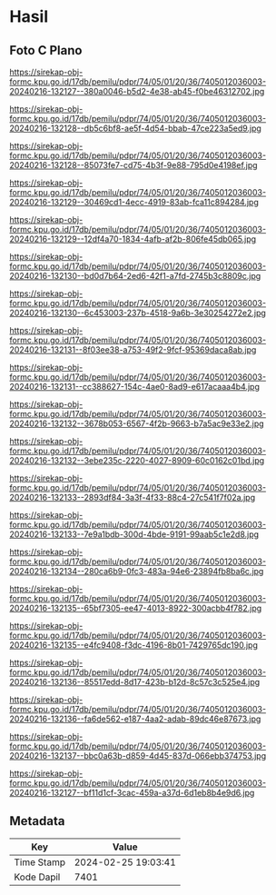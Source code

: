 # Hasil

## Foto C Plano

https://sirekap-obj-formc.kpu.go.id/17db/pemilu/pdpr/74/05/01/20/36/7405012036003-20240216-132127--380a0046-b5d2-4e38-ab45-f0be46312702.jpg

https://sirekap-obj-formc.kpu.go.id/17db/pemilu/pdpr/74/05/01/20/36/7405012036003-20240216-132128--db5c6bf8-ae5f-4d54-bbab-47ce223a5ed9.jpg

https://sirekap-obj-formc.kpu.go.id/17db/pemilu/pdpr/74/05/01/20/36/7405012036003-20240216-132128--85073fe7-cd75-4b3f-9e88-795d0e4198ef.jpg

https://sirekap-obj-formc.kpu.go.id/17db/pemilu/pdpr/74/05/01/20/36/7405012036003-20240216-132129--30469cd1-4ecc-4919-83ab-fca11c894284.jpg

https://sirekap-obj-formc.kpu.go.id/17db/pemilu/pdpr/74/05/01/20/36/7405012036003-20240216-132129--12df4a70-1834-4afb-af2b-806fe45db065.jpg

https://sirekap-obj-formc.kpu.go.id/17db/pemilu/pdpr/74/05/01/20/36/7405012036003-20240216-132130--bd0d7b64-2ed6-42f1-a7fd-2745b3c8809c.jpg

https://sirekap-obj-formc.kpu.go.id/17db/pemilu/pdpr/74/05/01/20/36/7405012036003-20240216-132130--6c453003-237b-4518-9a6b-3e30254272e2.jpg

https://sirekap-obj-formc.kpu.go.id/17db/pemilu/pdpr/74/05/01/20/36/7405012036003-20240216-132131--8f03ee38-a753-49f2-9fcf-95369daca8ab.jpg

https://sirekap-obj-formc.kpu.go.id/17db/pemilu/pdpr/74/05/01/20/36/7405012036003-20240216-132131--cc388627-154c-4ae0-8ad9-e617acaaa4b4.jpg

https://sirekap-obj-formc.kpu.go.id/17db/pemilu/pdpr/74/05/01/20/36/7405012036003-20240216-132132--3678b053-6567-4f2b-9663-b7a5ac9e33e2.jpg

https://sirekap-obj-formc.kpu.go.id/17db/pemilu/pdpr/74/05/01/20/36/7405012036003-20240216-132132--3ebe235c-2220-4027-8909-60c0162c01bd.jpg

https://sirekap-obj-formc.kpu.go.id/17db/pemilu/pdpr/74/05/01/20/36/7405012036003-20240216-132133--2893df84-3a3f-4f33-88c4-27c541f7f02a.jpg

https://sirekap-obj-formc.kpu.go.id/17db/pemilu/pdpr/74/05/01/20/36/7405012036003-20240216-132133--7e9a1bdb-300d-4bde-9191-99aab5c1e2d8.jpg

https://sirekap-obj-formc.kpu.go.id/17db/pemilu/pdpr/74/05/01/20/36/7405012036003-20240216-132134--280ca6b9-0fc3-483a-94e6-23894fb8ba6c.jpg

https://sirekap-obj-formc.kpu.go.id/17db/pemilu/pdpr/74/05/01/20/36/7405012036003-20240216-132135--65bf7305-ee47-4013-8922-300acbb4f782.jpg

https://sirekap-obj-formc.kpu.go.id/17db/pemilu/pdpr/74/05/01/20/36/7405012036003-20240216-132135--e4fc9408-f3dc-4196-8b01-7429765dc190.jpg

https://sirekap-obj-formc.kpu.go.id/17db/pemilu/pdpr/74/05/01/20/36/7405012036003-20240216-132136--85517edd-8d17-423b-b12d-8c57c3c525e4.jpg

https://sirekap-obj-formc.kpu.go.id/17db/pemilu/pdpr/74/05/01/20/36/7405012036003-20240216-132136--fa6de562-e187-4aa2-adab-89dc46e87673.jpg

https://sirekap-obj-formc.kpu.go.id/17db/pemilu/pdpr/74/05/01/20/36/7405012036003-20240216-132137--bbc0a63b-d859-4d45-837d-066ebb374753.jpg

https://sirekap-obj-formc.kpu.go.id/17db/pemilu/pdpr/74/05/01/20/36/7405012036003-20240216-132127--bf11d1cf-3cac-459a-a37d-6d1eb8b4e9d6.jpg


## Metadata

| Key        | Value               |
| ---------- | ------------------- |
| Time Stamp | 2024-02-25 19:03:41 |
| Kode Dapil | 7401                |



